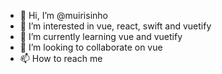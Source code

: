 - 👋 Hi, I’m @muirisinho
- 👀 I’m interested in vue, react, swift and vuetify
- 🌱 I’m currently learning vue and vuetify
- 💞️ I’m looking to collaborate on vue
- 📫 How to reach me 

<!---
muirisinho/muirisinho is a ✨ special ✨ repository because its `README.md` (this file) appears on your GitHub profile.
You can click the Preview link to take a look at your changes.
--->
